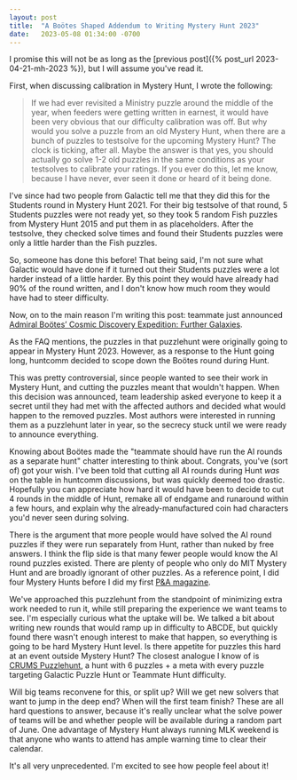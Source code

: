 ```yaml
---
layout: post
title:  "A Boötes Shaped Addendum to Writing Mystery Hunt 2023"
date:   2023-05-08 01:34:00 -0700
---
```


I promise this will not be as long as the [previous post]({% post_url 2023-04-21-mh-2023 %}),
but I will assume you've read it.

First, when discussing calibration in Mystery Hunt, I wrote the following:

> If we had ever revisited a Ministry puzzle around the middle of the year, when feeders were getting
> written in earnest, it would have been very obvious that our difficulty
> calibration was off. But why would you solve a puzzle from an old Mystery Hunt,
> when there are a bunch of puzzles to testsolve for the upcoming Mystery Hunt?
> The clock is ticking, after all. Maybe the answer is that yes, you should
> actually go solve 1-2 old puzzles in the same conditions as your testsolves to
> calibrate your ratings. If you ever do this,
> let me know, because I have never, ever seen it done or heard of it being done.

I've since had two people from Galactic tell me that they did this for the Students round in
Mystery Hunt 2021. For their big testsolve of that round, 5 Students puzzles were not ready yet,
so they took 5 random Fish puzzles from Mystery Hunt 2015 and put them in as placeholders.
After the testsolve, they checked solve times and found their Students puzzles were only a little
harder than the Fish puzzles.

So, someone has done this before! That being said, I'm not sure what Galactic would have done
if it turned out their Students puzzles were a lot harder instead of a little harder. By this point
they would have already had 90% of the round written, and I don't know how much room they would have
had to steer difficulty.

Now, on to the main reason I'm writing this post: teammate just announced [Admiral Boötes’ Cosmic Discovery Expedition:
Further Galaxies](https://abcde.puzzlefactory.place/).

As the FAQ mentions, the puzzles in that puzzlehunt were originally going to appear in Mystery Hunt 2023. However, as a response to the Hunt going long, huntcomm decided to scope down the Boötes round
during Hunt.

This was pretty controversial, since people wanted to see their work in Mystery Hunt, and cutting the
puzzles meant that wouldn't happen. When this decision was announced, team leadership asked everyone to
keep it a secret until they had met with the affected authors and decided what would happen to the
removed puzzles. Most authors were interested in running them as a puzzlehunt later in year, so the secrecy
stuck until we were ready to announce everything.

Knowing about Boötes made the "teammate should have run the AI rounds as a separate hunt" chatter
interesting to think about. Congrats, you've (sort of) got your wish.
I've been told that cutting all AI rounds during Hunt *was* on the table
in huntcomm discussions, but was quickly deemed too drastic. Hopefully you can appreciate how hard it
would have been to decide to cut 4 rounds in the middle of Hunt, remake all of endgame and runaround
within a few hours, and explain why the already-manufactured coin had characters you'd never seen
during solving.

There is the argument that more people would have solved the AI round puzzles if they were run separately
from Hunt, rather than nuked by free answers. I think the flip side is that many fewer people would
know the AI round puzzles existed. There are plenty of people who only do MIT Mystery Hunt and are
broadly ignorant of other puzzles. As a reference point, I did four Mystery Hunts before
I did my first [P&A magazine](https://pandamagazine.com/).

We've approached this puzzlehunt from
the standpoint of minimizing extra work needed to run it, while still preparing the experience we want
teams to see.
I'm especially curious what the uptake will be. We talked a bit about writing
new rounds that would ramp up in difficulty to ABCDE, but quickly found there wasn't enough interest
to make that happen, so everything is going to be hard Mystery Hunt level. Is there appetite for puzzles
this hard at an event outside Mystery Hunt? The closest analogue I know of is
[CRUMS Puzzlehunt](https://crumspuzzlehunt.com/), a hunt with 6 puzzles + a meta with every puzzle
targeting Galactic Puzzle Hunt or Teammate Hunt difficulty.

Will big teams reconvene for this, or split up? Will we get new solvers that want to jump in the deep end? When will
the first team finish? These are all hard questions to answer, because it's really unclear what the solve
power of teams will be and whether people will be available during a random part of June. One advantage
of Mystery Hunt always running MLK weekend is that anyone who wants to attend has ample warning time to
clear their calendar.

It's all very unprecedented. I'm excited to see how people feel about it!
